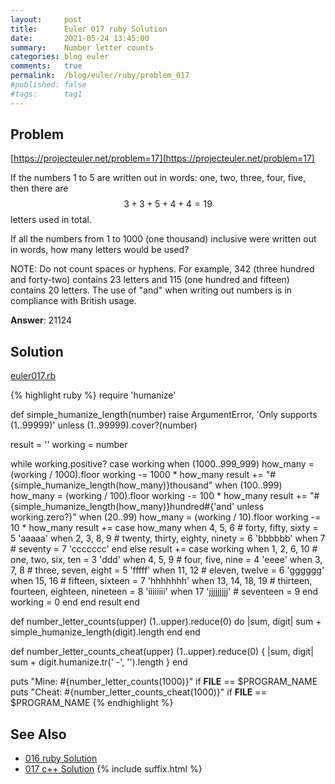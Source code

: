 ```yaml
---
layout:     post
title:      Euler 017 ruby Solution
date:       2021-05-24 13:45:00
summary:    Number letter counts
categories: blog euler
comments:   true
permalink:  /blog/euler/ruby/problem_017
#published: false
#tags:      tag1
---
```


## Problem

[https://projecteuler.net/problem=17](https://projecteuler.net/problem=17)

If the numbers 1 to 5 are written out in words: one, two, three, four, five,
then there are $$3 + 3 + 5 + 4 + 4 = 19$$ letters used in total.

If all the numbers from 1 to 1000 (one thousand) inclusive were written out
in words, how many letters would be used?

NOTE: Do not count spaces or hyphens.
For example, 342 (three hundred and forty-two) contains 23 letters and
115 (one hundred and fifteen) contains 20 letters.
The use of "and" when writing out numbers is in compliance with
British usage.

**Answer**: 21124

## Solution

[euler017.rb](https://gitlab.com/tvarley/euler/blob/master/ruby/lib/euler017.rb)

{% highlight ruby %}
require 'humanize'

def simple_humanize_length(number)
  raise ArgumentError, 'Only supports (1..99999)' unless (1..99999).cover?(number)

  result = ''
  working = number

  while working.positive?
    case working
    when (1000..999_999)
      how_many = (working / 1000).floor
      working -= 1000 * how_many
      result += "#{simple_humanize_length(how_many)}thousand"
    when (100..999)
      how_many = (working / 100).floor
      working -= 100 * how_many
      result += "#{simple_humanize_length(how_many)}hundred#{'and' unless working.zero?}"
    when (20..99)
      how_many = (working / 10).floor
      working -= 10 * how_many
      result += case how_many
                when 4, 5, 6 # forty, fifty, sixty = 5
                  'aaaaa'
                when 2, 3, 8, 9 # twenty, thirty, eighty, ninety = 6
                  'bbbbbb'
                when 7 # seventy = 7
                  'ccccccc'
                end
    else
      result += case working
                when 1, 2, 6, 10 # one, two, six, ten = 3
                  'ddd'
                when 4, 5, 9 # four, five, nine = 4
                  'eeee'
                when 3, 7, 8 # three, seven, eight = 5
                  'fffff'
                when 11, 12 # eleven, twelve = 6
                  'gggggg'
                when 15, 16 # fifteen, sixteen = 7
                  'hhhhhhh'
                when 13, 14, 18, 19 # thirteen, fourteen, eighteen, nineteen = 8
                  'iiiiiiii'
                when 17
                  'jjjjjjjjj' # seventeen = 9
                end
      working = 0
    end
  end
  result
end

def number_letter_counts(upper)
  (1..upper).reduce(0) do |sum, digit|
    sum + simple_humanize_length(digit).length
  end
end

def number_letter_counts_cheat(upper)
  (1..upper).reduce(0) { |sum, digit| sum + digit.humanize.tr(' -', '').length }
end

puts "Mine: #{number_letter_counts(1000)}" if __FILE__ == $PROGRAM_NAME
puts "Cheat: #{number_letter_counts_cheat(1000)}" if __FILE__ == $PROGRAM_NAME
{% endhighlight %}

## See Also
* [016 ruby Solution]({{site.baseurl}}/blog/euler/ruby/problem_016)
* [017 c++ Solution]({{site.baseurl}}/blog/euler/cpp/problem_017)
{% include suffix.html %}
